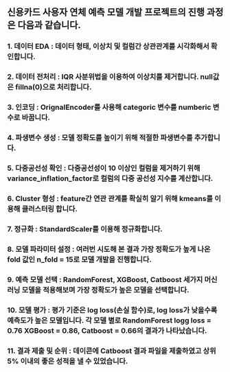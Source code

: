 ## 신용카드 사용자 연체 예측 모델 개발 프로젝트의 진행 과정은 다음과 같습니다.
### 1. 데이터 EDA : 데이터 형태, 이상치 및 컬럼간 상관관계를 시각화해서 확인합니다.
### 2. 데이터 전처리 : IQR 사분위법을 이용하여 이상치를 제거합니다. null값은 fillna(0)으로 처리합니다. 
### 3. 인코딩 : OrignalEncoder를 사용해 categoric 변수를 numberic 변수로 바꿉니다.
### 4. 파생변수 생성 : 모델 정확도를 높이기 위해 적절한 파생변수를 추가합니다.
### 5. 다중공선성 확인 : 다중공선성이 10 이상인 컬럼을 제거하기 위해 variance_inflation_factor로 컬럼의 다중 공선성 지수를 계산합니다.
### 6. Cluster 형성 : feature간 연관 관계를 확실히 알기 위해 kmeans를 이용해 클러스터링 합니다.
### 7. 정규화 : StandardScaler를 이용해 정규화합니다.
### 8. 모델 파라미터 설정 : 여러번 시도해 본 결과 가장 정확도가 높게 나온 fold 값인 n_fold = 15로 모델 개발을 진행합니다.
### 9. 예측 모델 선택 : RandomForest, XGBoost, Catboost 세가지 머신러닝 모델을 적용해보며 가장 정확도가 높은 모델을 선택합니다.
### 10. 모델 평가 : 평가 기준은 log loss(손실 함수)로, log loss가 낮을수록 예측도가 높은 모델입니다. 각 모델 별로 RandomForest logg loss = 0.76 XGBoost = 0.86, Catboost = 0.66의 결과가 나타났습니다. 
### 11. 결과 제출 및 순위 : 데이콘에 Catboost 결과 파일을 제출하였고 상위 5% 이내의 좋은 성적을 낼 수 있었습니다.
